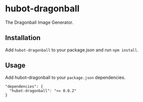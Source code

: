 # hubot-dragonball

The Dragonball Image Generator.

## Installation

Add `hubot-dragonball` to your package.json and run `npm install`.

## Usage

Add hubot-dragonball to your `package.json` dependencies.

```
"dependencies": {
  "hubot-dragonball": ">= 0.0.2"
}
```
